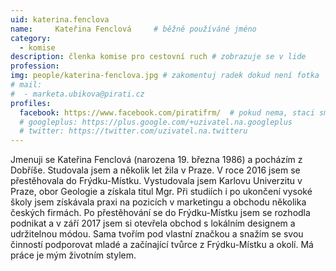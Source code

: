 ```yaml
---
uid: katerina.fenclova
name:     Kateřina Fenclová  	# běžně používáné jméno
category:
  - komise
description: členka komise pro cestovní ruch # zobrazuje se v lide
profession: 
img: people/katerina-fenclova.jpg # zakomentuj radek dokud není fotka
# mail:
#  - marketa.ubikova@pirati.cz
profiles:
  facebook: https://www.facebook.com/piratifrm/  # pokud nema, staci smazat tuto radku
  # googleplus: https://plus.google.com/+uzivatel.na.googleplus
  # twitter: https://twitter.com/uzivatel.na.twitteru
---
```

Jmenuji se Kateřina Fenclová (narozena 19. března 1986) a pocházím z Dobříše. Studovala jsem a několik let žila v Praze. V roce 2016 jsem se přestěhovala do Frýdku-Místku. Vystudovala jsem Karlovu Univerzitu v Praze, obor Geologie a získala titul Mgr. Při studiích i po ukončení vysoké školy jsem získávala praxi na pozicích v marketingu a obchodu několika českých firmách. Po přestěhování se do Frýdku-Místku jsem se rozhodla podnikat a v září 2017 jsem si otevřela obchod s lokálním designem a udržitelnou módou. Sama tvořím pod vlastní značkou a snažím se svou činností podporovat mladé a začínající tvůrce z Frýdku-Místku a okolí. Má práce je mým životním stylem.
